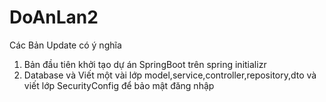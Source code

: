 # DoAnLan2
Các Bản Update có ý nghĩa
1. Bản đầu tiên khởi tạo dự án SpringBoot trên spring initializr
2. Database và Viết một vài lớp model,service,controller,repository,dto và viết lớp SecurityConfig để bảo mật đăng nhập 
